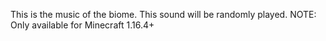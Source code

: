 This is the music of the biome. This sound will be randomly played.
NOTE: Only available for Minecraft 1.16.4+